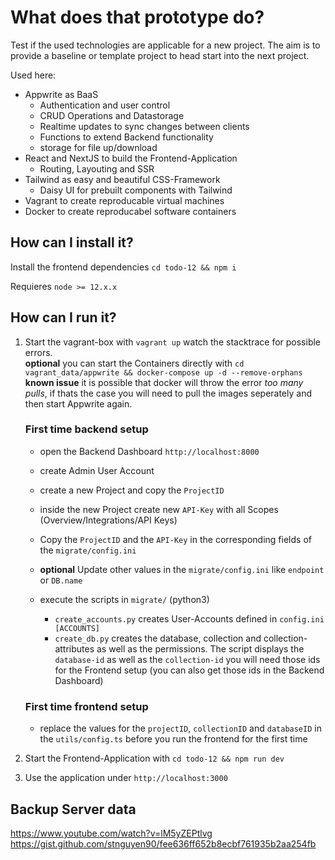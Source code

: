 # What does that prototype do?

Test if the used technologies are applicable for a new project. The aim is to provide a baseline or template project 
to head start into the next project. 

Used here:
- Appwrite as BaaS
    - Authentication and user control
    - CRUD Operations and Datastorage
    - Realtime updates to sync changes between clients
    - Functions to extend Backend functionality
    - storage for file up/download
- React and NextJS to build the Frontend-Application
    - Routing, Layouting and SSR
- Tailwind as easy and beautiful CSS-Framework 
    - Daisy UI for prebuilt components with Tailwind
- Vagrant to create reproducable virtual machines
- Docker to create reproducabel software containers


## How can I install it?

Install the frontend dependencies `cd todo-12 && npm i`

Requieres `node >= 12.x.x`

## How can I run it?

1. Start the vagrant-box with `vagrant up` watch the stacktrace for possible errors.   
**optional** you can start the Containers directly with `cd vagrant_data/appwrite && docker-compose up -d --remove-orphans`  
**known issue** it is possible that docker will throw the error *too many pulls*, if thats the case you will need to pull the images seperately and then start Appwrite again.

    ### First time backend setup
    - open the Backend Dashboard `http://localhost:8000`
    - create Admin User Account
    - create a new Project and copy the `ProjectID`
    - inside the new Project create new `API-Key` with all Scopes (Overview/Integrations/API Keys)

    - Copy the `ProjectID` and the `API-Key` in the corresponding fields of the `migrate/config.ini` 
    - **optional** Update other values in the `migrate/config.ini` like `endpoint` or `DB.name`
    - execute the scripts in `migrate/` (python3)
        - `create_accounts.py` creates User-Accounts defined in `config.ini [ACCOUNTS]`
        - `create_db.py` creates the database, collection and collection-attributes as well as the permissions. The script displays the `database-id` as well as the `collection-id` you will need those ids for the Frontend setup (you can also get those ids in the Backend Dashboard)

    ### First time frontend setup
    - replace the values for the `projectID`, `collectionID` and `databaseID` in the `utils/config.ts` before you run the frontend for the first time


2. Start the Frontend-Application with `cd todo-12 && npm run dev`
3. Use the application under `http://localhost:3000`


## Backup Server data

https://www.youtube.com/watch?v=lM5yZEPtlvg
https://gist.github.com/stnguyen90/fee636ff652b8ecbf761935b2aa254fb